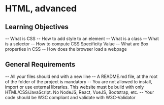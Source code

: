 # HTML, advanced

## Learning Objectives

-- What is CSS
-- How to add style to an element
-- What is a class
-- What is a selector
-- How to compute CSS Specificity Value
-- What are Box properties in CSS
-- How does the browser load a webpage

## General Requirements

-- All your files should end with a new line
-- A README.md file, at the root of the folder of the project is mandatory
-- You are not allowed to install, import or use external libraries. This website must be build with only HTML/CSS/JavaScript. No NodeJS, React, VueJS, Bootstrap, etc.
-- Your code should be W3C compliant and validate with W3C-Validator


